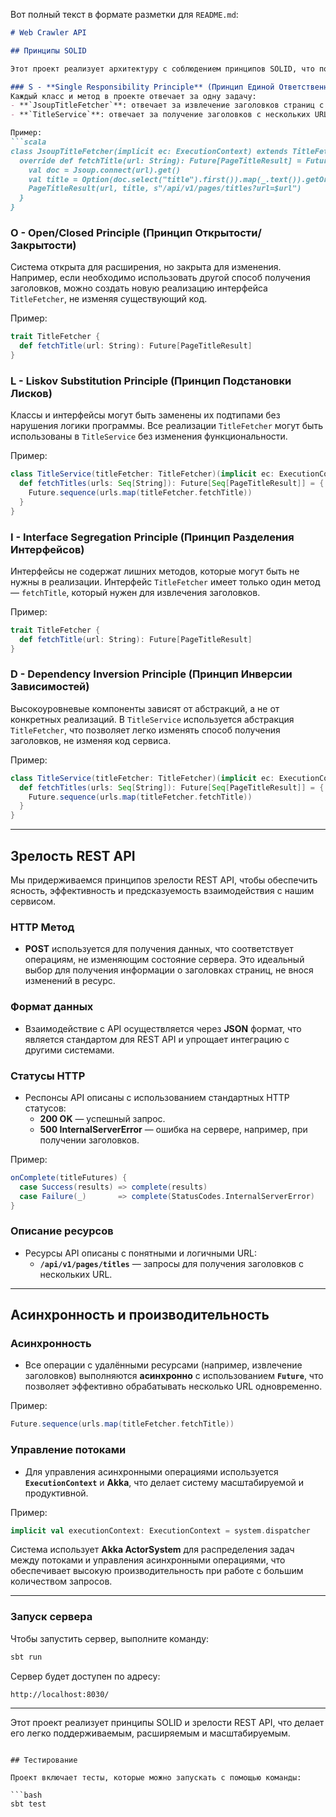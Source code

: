Вот полный текст в формате разметки для `README.md`:

```markdown
# Web Crawler API

## Принципы SOLID

Этот проект реализует архитектуру с соблюдением принципов SOLID, что помогает создавать легко расширяемый и поддерживаемый код.

### S - **Single Responsibility Principle** (Принцип Единой Ответственности)
Каждый класс и метод в проекте отвечает за одну задачу:
- **`JsoupTitleFetcher`**: отвечает за извлечение заголовков страниц с помощью библиотеки Jsoup.
- **`TitleService`**: отвечает за получение заголовков с нескольких URL-адресов.

Пример:
```scala
class JsoupTitleFetcher(implicit ec: ExecutionContext) extends TitleFetcher {
  override def fetchTitle(url: String): Future[PageTitleResult] = Future {
    val doc = Jsoup.connect(url).get()
    val title = Option(doc.select("title").first()).map(_.text()).getOrElse("[No title]")
    PageTitleResult(url, title, s"/api/v1/pages/titles?url=$url")
  }
}
```

### O - **Open/Closed Principle** (Принцип Открытости/Закрытости)
Система открыта для расширения, но закрыта для изменения. Например, если необходимо использовать другой способ получения заголовков, можно создать новую реализацию интерфейса `TitleFetcher`, не изменяя существующий код.

Пример:
```scala
trait TitleFetcher {
  def fetchTitle(url: String): Future[PageTitleResult]
}
```

### L - **Liskov Substitution Principle** (Принцип Подстановки Лисков)
Классы и интерфейсы могут быть заменены их подтипами без нарушения логики программы. Все реализации `TitleFetcher` могут быть использованы в `TitleService` без изменения функциональности.

Пример:
```scala
class TitleService(titleFetcher: TitleFetcher)(implicit ec: ExecutionContext) {
  def fetchTitles(urls: Seq[String]): Future[Seq[PageTitleResult]] = {
    Future.sequence(urls.map(titleFetcher.fetchTitle))
  }
}
```

### I - **Interface Segregation Principle** (Принцип Разделения Интерфейсов)
Интерфейсы не содержат лишних методов, которые могут быть не нужны в реализации. Интерфейс `TitleFetcher` имеет только один метод — `fetchTitle`, который нужен для извлечения заголовков.

Пример:
```scala
trait TitleFetcher {
  def fetchTitle(url: String): Future[PageTitleResult]
}
```

### D - **Dependency Inversion Principle** (Принцип Инверсии Зависимостей)
Высокоуровневые компоненты зависят от абстракций, а не от конкретных реализаций. В `TitleService` используется абстракция `TitleFetcher`, что позволяет легко изменять способ получения заголовков, не изменяя код сервиса.

Пример:
```scala
class TitleService(titleFetcher: TitleFetcher)(implicit ec: ExecutionContext) {
  def fetchTitles(urls: Seq[String]): Future[Seq[PageTitleResult]] = {
    Future.sequence(urls.map(titleFetcher.fetchTitle))
  }
}
```

---

## Зрелость REST API

Мы придерживаемся принципов зрелости REST API, чтобы обеспечить ясность, эффективность и предсказуемость взаимодействия с нашим сервисом.

### HTTP Метод
- **POST** используется для получения данных, что соответствует операциям, не изменяющим состояние сервера. Это идеальный выбор для получения информации о заголовках страниц, не внося изменений в ресурс.

### Формат данных
- Взаимодействие с API осуществляется через **JSON** формат, что является стандартом для REST API и упрощает интеграцию с другими системами.

### Статусы HTTP
- Респонсы API описаны с использованием стандартных HTTP статусов:
  - **200 OK** — успешный запрос.
  - **500 InternalServerError** — ошибка на сервере, например, при получении заголовков.

Пример:
```scala
onComplete(titleFutures) {
  case Success(results) => complete(results)
  case Failure(_)       => complete(StatusCodes.InternalServerError)
}
```

### Описание ресурсов
- Ресурсы API описаны с понятными и логичными URL:
  - **`/api/v1/pages/titles`** — запросы для получения заголовков с нескольких URL.

---

## Асинхронность и производительность

### Асинхронность
- Все операции с удалёнными ресурсами (например, извлечение заголовков) выполняются **асинхронно** с использованием **`Future`**, что позволяет эффективно обрабатывать несколько URL одновременно.

Пример:
```scala
Future.sequence(urls.map(titleFetcher.fetchTitle))
```

### Управление потоками
- Для управления асинхронными операциями используется **`ExecutionContext`** и **Akka**, что делает систему масштабируемой и продуктивной.

Пример:
```scala
implicit val executionContext: ExecutionContext = system.dispatcher
```

Система использует **Akka ActorSystem** для распределения задач между потоками и управления асинхронными операциями, что обеспечивает высокую производительность при работе с большим количеством запросов.

---

### Запуск сервера

Чтобы запустить сервер, выполните команду:

```bash
sbt run
```

Сервер будет доступен по адресу:

```
http://localhost:8030/
```

---

Этот проект реализует принципы SOLID и зрелости REST API, что делает его легко поддерживаемым, расширяемым и масштабируемым.
```

## Тестирование

Проект включает тесты, которые можно запускать с помощью команды:

```bash
sbt test
```